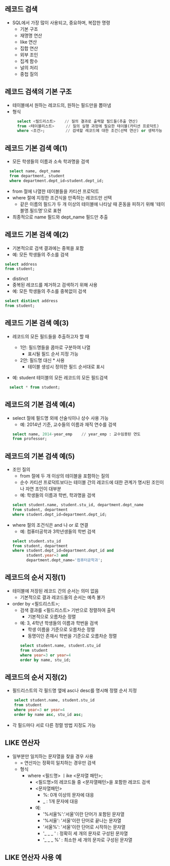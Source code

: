 ## 레코드 검색
- SQL에서 가장 많이 사용되고, 중요하며, 복잡한 명령
  - 기본 구조
  - 재명명 연산
  - like 연산
  - 집합 연산
  - 외부 조인
  - 집계 함수
  - 널의 처리
  - 중첩 질의

## 레코드 검색의 기본 구조
- 테이블에서 원하는 레코드의, 원하는 필드만을 뽑아냄
- 형식
  ``` sql
    select <필드리스트>    // 질의 결과로 출력할 필드들(추출 연산)
    from <테이블리스트>     // 질의 실행 과정에 필요한 테이블(카티션 프로덕트) 
    where <조건>;         // 검색할 레코드에 대한 조건(선택 연산) or 생략가능
  ```
## 레코드 기본 검색 예(1)
- 모든 학생들의 이름과 소속 학과명을 검색
``` sql
  select name, dept_name
  from department, student
  where department.dept_id=student.dept_id;
```
  - from 절에 나열한 테이블들을 카티션 프로덕트
  - where 절에 지정한 조건식을 만족하는 레코드만 선택
    - 같은 이름의 필드가 두 개 이상의 테이블에 나타날 때 혼동을 피하기 위해 '테이블명.필드명'으로 표현
  - 최종적으로 name 필드와 dept_name 필드만 추출
 
 ## 레코드 기본 검색 예(2)
 - 기본적으로 검색 결과에는 중복을 포함
  - 예: 모든 학생들의 주소를 검색
  ``` sql
  select address
  from student;
  ```
 
 - distinct
  - 중복된 레코드를 제거하고 검색하기 위해 사용
  - 예: 모든 학생들의 주소를 중복없이 검색
  ``` sql
  select distinct address
  from student;
  ```
  
## 레코드 기본 검색 예(3)
- 레코드의 모든 필드들을 추출하고자 할 때
  - 1안: 필드명들을 콤마로 구분하여 나열
    - 표시될 필드 순서 지정 가능
  - 2안: 필드명 대신 * 사용
    - 테이블 생성시 정의한 필드 순서대로 표시

- 예: student 테이블의 모든 레코드의 모든 필드검색
``` sql
  select * from student;
```

## 레코드의 기본 검색 예(4)
- select 절에 필드명 외에 산술식이나 상수 사용 가능
  - 예: 2014년 기준, 교수들의 이름과 재직 연수를 검색
  ```sql
  select name, 2014-year_emp    // year_emp : 교수임용된 연도
  from professor;
  ```
## 레코드의 기본 검색 예(5)
- 조인 질의
  - from 절에 두 개 이상의 테이블을 포함하는 질의 
  - 순수 카티션 프로덕트보다는 테이블 간의 레코드에 대한 관계가 명시된 조인이나 자연 조인이 대부분
  - 예: 학생들의 이름과 학번, 학과명을 검색
  ``` sql
  select student.name, student.stu_id, department.dept_name
  from student, department
  where student.dept_id=department.dept_id;
  ```
- where 절의 조건식은 and 나 or 로 연결
  - 예: 컴퓨터공학과 3학년생들의 학번 검색
  ```sql
  select student.stu_id
  from student, department
  where student.dept_id=department.dept_id and
        student.year=3 and
        department.dept_name='컴퓨터공학과';
  ```
## 레코드의 순서 지정(1)
- 테이블에 저장된 레코드 간의 순서는 의미 없음
  - 기본적으로 결과 레코드들의 순서는 예측 불가
- order by <필드리스트>;
  - 검색 결과를 <필드리스트> 기반으로 정렬하여 출력
    - 기본적으로 오름차순 정렬
  - 예: 3, 4학년 학생들의 이름과 학번을 검색
    - 학생 이름을 기준으로 오름차순 정렬
    - 동명이인 존재시 학번을 기준으로 오름차순 정렬
    ``` sql
    select student.name, student.stu_id
    from student
    where year=3 or year=4
    order by name, stu_id;
    ```
## 레코드의 순서 지정(2)
- 필드리스트의 각 필드명 옆에 asc나 desc를 명시해 정렬 순서 지정
``` sql
    select student.name, student.stu_id
    from student
    where year=3 or year=4
    order by name asc, stu_id asc;
```
- 각 필드마다 서로 다른 정렬 방법 지정도 가능

## LIKE 연산자
- 일부분만 일치하는 문자열을 찾을 경우 사용
  - = 연산자는 정확히 일치하는 경우만 검색
  - 형식
    - where <필드명> ㅣike <문자열 패턴>;
      - <필드명>의 레코드들 중 <문자열패턴>을 포함한 레코드 검색
      - <문자열패턴>
        - %: 0개 이상의 문자에 대응
        - _ : 1개 문자에 대응
      - 예:
        - '%서울%':'서울'이란 단어가 포함된 문자열
        - '%서울': '서울'이란 단어로 끝나는 문자열
        - '서울%': '서울'이란 단어로 시작하는 문자열
        - '_ _ _ ' : 정확히 세 개의 문자로 구성된 문자열
        - '_ _ _ %' : 최소한 세 개의 문자로 구성된 문자열

## LIKE 연산자 사용 예
      

























